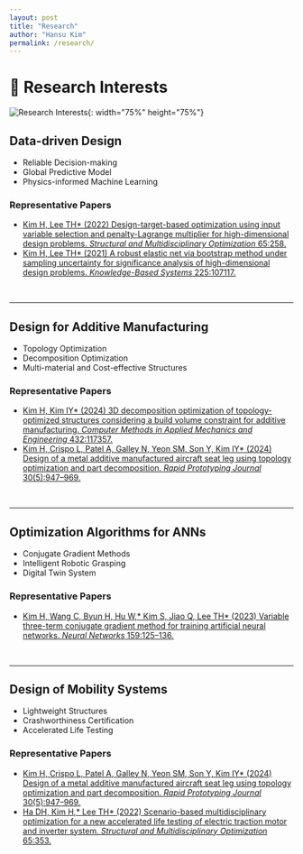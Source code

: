 ```yaml
---
layout: post
title: "Research"
author: "Hansu Kim"
permalink: /research/
---
```


# 🌟 Research Interests   
![Research Interests](https://github.com/user-attachments/assets/5bf2bcba-a5f9-4b17-abda-b9add96ff099){: width="75%" height="75%"}   
   
## Data-driven Design   
* Reliable Decision-making   
* Global Predictive Model   
* Physics-informed Machine Learning
   
### Representative Papers   
* [Kim H, Lee TH* (2022) Design-target-based optimization using input variable selection and penalty-Lagrange multiplier for high-dimensional design problems. *Structural and Multidisciplinary Optimization* 65:258.](https://doi.org/10.1007/s00158-022-03356-0)   
* [Kim H, Lee TH* (2021) A robust elastic net via bootstrap method under sampling uncertainty for significance analysis of high-dimensional design problems. *Knowledge-Based Systems* 225:107117.](https://doi.org/10.1016/j.knosys.2021.107117)   
<br/>   
   
***   
   
## Design for Additive Manufacturing   
* Topology Optimization   
* Decomposition Optimization
* Multi-material and Cost-effective Structures

### Representative Papers   
* [Kim H, Kim IY* (2024) 3D decomposition optimization of topology-optimized structures considering a build volume constraint for additive manufacturing. *Computer Methods in Applied Mechanics and Engineering* 432:117357.](https://doi.org/10.1016/j.cma.2024.117357)
* [Kim H, Crispo L, Patel A, Galley N, Yeon SM, Son Y, Kim IY* (2024) Design of a metal additive manufactured aircraft seat leg using topology optimization and part decomposition. *Rapid Prototyping Journal* 30(5):947–969.](https://doi.org/10.1108/RPJ-11-2023-0400)   
<br/>   
   
***   
   
## Optimization Algorithms for ANNs   
* Conjugate Gradient Methods   
* Intelligent Robotic Grasping   
* Digital Twin System   
   
### Representative Papers   
* [Kim H, Wang C, Byun H, Hu W,* Kim S, Jiao Q, Lee TH* (2023) Variable three-term conjugate gradient method for training artificial neural networks. *Neural Networks* 159:125–136.](https://doi.org/10.1016/j.neunet.2022.12.001)   
<br/>   
   
***   
   
## Design of Mobility Systems
* Lightweight Structures   
* Crashworthiness Certification   
* Accelerated Life Testing   
### Representative Papers   
* [Kim H, Crispo L, Patel A, Galley N, Yeon SM, Son Y, Kim IY* (2024) Design of a metal additive manufactured aircraft seat leg using topology optimization and part decomposition. *Rapid Prototyping Journal* 30(5):947–969.](https://doi.org/10.1108/RPJ-11-2023-0400)
* [Ha DH, Kim H,* Lee TH* (2022) Scenario-based multidisciplinary optimization for a new accelerated life testing of electric traction motor and inverter system. *Structural and Multidisciplinary Optimization* 65:353.](https://doi.org/10.1007/s00158-022-03374-y)   
